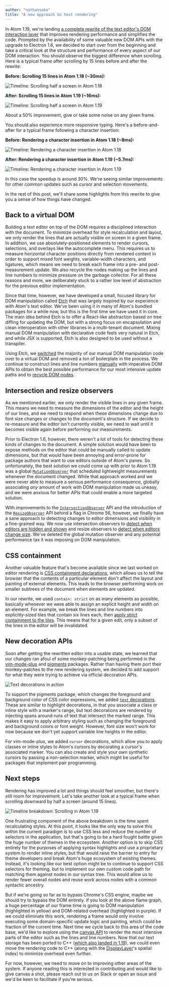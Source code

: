 ```yaml
---
author: "nathansobo"
title: "A new approach to text rendering"
---
```


In Atom 1.19, we're landing [a complete rewrite of the text editor's DOM interaction layer](https://github.com/atom/atom/pull/13880) that improves rendering performance and simplifies the code. Prompted by the availability of some valuable new DOM APIs with the upgrade to Electron 1.6, we decided to start over from the beginning and take a critical look at the structure and performance of every aspect of our DOM interaction. You should observe the biggest difference when scrolling. Here is a typical frame after scrolling by 15 lines before and after the rewrite:

**Before: Scrolling 15 lines in Atom 1.18 (~30ms):**

![Timeline: Scrolling half a screen in Atom 1.18](/assets/images/blog.atom.io/img/posts/scrolling-in-1-18.png)

**After: Scrolling 15 lines in Atom 1.19 (~16ms):**

![Timeline: Scrolling half a screen in Atom 1.19](/assets/images/blog.atom.io/img/posts/scrolling-in-1-19.png)

About a 50% improvement, give or take some noise on any given frame.

<!--more-->

You should also experience more responsive typing. Here's a before-and-after for a typical frame following a character insertion:

**Before: Rendering a character insertion in Atom 1.18 (~8ms):**

![Timeline: Rendering a character insertion in Atom 1.18](/assets/images/blog.atom.io/img/posts/insertion-in-1-18.png)

**After: Rendering a character insertion in Atom 1.19 (~5.7ms):**

![Timeline: Rendering a character insertion in Atom 1.19](/assets/images/blog.atom.io/img/posts/insertion-in-1-19.png)

In this case the speedup is around 30%. We're seeing similar improvements for other common updates such as cursor and selection movements.

In the rest of this post, we'll share some highlights from this rewrite to give you a sense of how things have changed.

## Back to a virtual DOM

Building a text editor on top of the DOM requires a disciplined interaction with the document. To minimize overhead for style recalculation and layout, we only render the lines that are actually visible on screen in a given frame. In addition, we use absolutely-positioned elements to render cursors, selections, and overlays like the autocomplete menu. This requires us to measure horizontal character positions directly from rendered content in order to support mixed font weights, variable-width characters, and ligatures, which means we need to break each frame into a pre- and post-measurement update. We also recycle the nodes making up the lines and line numbers to minimize pressure on the garbage collector. For all these reasons and more, we deliberately stuck to a rather low level of abstraction for the previous editor implementation.

Since that time, however, we have developed a small, focused library for DOM manipulation called [Etch](https://github.com/atom/etch) that was largely inspired by our experience with Atom's text editor. We've been using it in many of Atom's bundled packages for a while now, but this is the first time we have used it in core. The main idea behind Etch is to offer a React-like abstraction based on tree diffing for updating the DOM, but with a strong focus on encapsulation and clean interoperation with other libraries in a multi-tenant document. Mixing manual DOM manipulation with declarative code feels very natural in Etch, and while JSX is supported, Etch is also designed to be used without a transpiler.

Using Etch, we [switched](https://github.com/atom/atom/blob/4b2a26e74f8290f7206e6ca5706fb2a51bc04200/src/text-editor-component.js#L402) the majority of our manual DOM manipulation code over to a virtual DOM and removed a ton of boilerplate in the process. We continue to construct lines and line numbers [manually](https://github.com/atom/atom/blob/4b2a26e74f8290f7206e6ca5706fb2a51bc04200/src/text-editor-component.js#L3442) with imperative DOM APIs to obtain the best possible performance for our most intensive update paths and to [recycle DOM nodes](https://github.com/atom/atom/blob/4b2a26e74f8290f7206e6ca5706fb2a51bc04200/src/text-editor-component.js#L3122).

## Intersection and resize observers

As we mentioned earlier, we only render the visible lines in any given frame. This means we need to measure the dimensions of the editor and the height of our lines, and we need to respond when these dimensions change due to font size changes or changes to the document's structure. If we decide to re-measure and the editor isn't currently visible, we need to wait until it becomes visible again before performing our measurements.

Prior to Electron 1.6, however, there weren't a lot of tools for detecting these kinds of changes to the document. A simple solution would have been to expose methods on the editor that could be manually called to update dimensions, but that would have been annoying and error-prone for package authors that want to use editors outside of Atom's panes. So unfortunately, the best solution we could come up with prior to Atom 1.19 was a global [`MutationObserver`](https://hacks.mozilla.org/2012/05/dom-mutationobserver-reacting-to-dom-changes-without-killing-browser-performance/) that scheduled lightweight measurements whenever the document changed. While that approach worked and we were never able to measure a serious performance consequence, globally associating _any_ amount of work with DOM manipulation made us uneasy, and we were anxious for better APIs that could enable a more targeted solution.

With improvements to the [`IntersectionObserver`](https://developers.google.com/web/updates/2016/04/intersectionobserver) API and the introduction of the  [`ResizeObserver`](https://developers.google.com/web/updates/2016/10/resizeobserver) API behind a flag in Chrome 56, however, we finally have a sane approach to detecting changes to editor dimensions and visibility in a fine-grained way. We now use intersection observers to [detect when editors are hidden and shown](https://github.com/atom/atom/blob/4b2a26e74f8290f7206e6ca5706fb2a51bc04200/src/text-editor-component.js#L1344) and resize observers to [detect when editors change size](https://github.com/atom/atom/blob/4b2a26e74f8290f7206e6ca5706fb2a51bc04200/src/text-editor-component.js#L1354). We've deleted the global mutation observer and any potential performance tax it was imposing on DOM manipulation.

## CSS containment

Another valuable feature that's become available since we last worked on editor rendering is [CSS containment declarations](https://developers.google.com/web/updates/2016/06/css-containment), which allows us to tell the browser that the contents of a particular element don't affect the layout and painting of external elements. This leads to the browser performing work on smaller subtrees of the document when elements are updated.

In our rewrite, we used `contain: strict` on as many elements as possible, basically whenever we were able to assign an explicit height and width on an element. For example, we break the lines and line numbers into explicitly-sized tiles that contain six lines each, then [apply strict containment to the tiles](https://github.com/atom/atom/blob/4b2a26e74f8290f7206e6ca5706fb2a51bc04200/src/text-editor-component.js#L617). This means that for a given edit, only a subset of the lines in the editor will be invalidated.

## New decoration APIs

Soon after getting the rewritten editor into a usable state, we learned that our changes ran afoul of some monkey-patching being performed in the [vim-mode-plus](/packages/vim-mode-plus) and [pigments](/packages/pigments) packages. Rather than having them port their monkey-patches to the new rendering system, we decided to add support for what they were trying to achieve via official decoration APIs.

![Text decorations in action](/assets/images/blog.atom.io/img/posts/text-decorations-in-1-19.gif)

To support the pigments package, which changes the foreground and background color of CSS color expressions, we added [`text` decorations](https://github.com/atom/atom/pull/14790/files#diff-561e90889eebfd1149f1b29006d738c4R1790). These are similar to highlight decorations, in that you associate a class or inline style with a marker's range, but text decorations are rendered by injecting spans around runs of text that intersect the marked range. This makes it easy to apply arbitrary styling such as changing the foreground and background colors or font weight. However, font size won't work for now because we don't yet support variable line heights in the editor.

For vim-mode-plus, we added `cursor` decorations, which allow you to apply classes or inline styles to Atom's cursors by decorating a cursor's associated marker. You can also create and style your own synthetic cursors by passing a non-selection marker, which might be useful for packages that implement pair programming.

## Next steps

Rendering has improved a lot and things should feel smoother, but there's still room for improvement. Let's take another look at a typical frame when scrolling downward by half a screen (around 15 lines).

![Timeline breakdown: Scrolling in Atom 1.19](/assets/images/blog.atom.io/img/posts/scrolling-in-1-19-breakdown.png)

One frustrating component of the above breakdown is the time spent recalculating styles. At this point, it looks like the only way to solve this within the current paradigm is to use CSS less and reduce the number of selectors in the application, but that's going to be a hard fought battle given the huge number of themes in the ecosystem. Another option is to skip CSS entirely for the purposes of applying syntax highlights and use a proprietary system to render inline styles, but that would raise the barrier to entry for theme developers and break Atom's huge ecosystem of existing themes. Instead, it's looking like our best option might be to continue to support CSS selectors for theming, but to implement our own custom code path for matching them against nodes in our syntax tree. This would allow us to render fewer overall nodes and reuse work across nodes with a common syntactic ancestry.

But if we're going so far as to bypass Chrome's CSS engine, maybe we should try to bypass the DOM entirely. If you look at the above flame graph, a huge percentage of our frame time is going to DOM manipulation (highlighted in yellow) and DOM-related overhead (highlighted in purple). If we could eliminate this work, rendering a frame would only involve executing some domain-specific update logic and painting, which could be fraction of the current time. Next time we cycle back to this area of the code base, we'd like to explore using the [canvas API](https://developer.mozilla.org/en-US/docs/Web/API/Canvas_API) to render the most intensive parts of the editor such as the lines and line numbers. Now that our text storage has been ported to C++ ([which also landed in 1.19]((https://github.com/atom/superstring/pull/5))), we could even move the rendering code to C++ (along with the [DisplayLayer](https://github.com/atom/text-buffer/blob/1dfb7b4061de55a5bfa2445451dbb9197297718e/src/display-layer.js)'s spatial index) to minimize overhead even further.

For now, however, we need to move on to improving other areas of the system. If anyone reading this is interested in contributing and would like to give canvas a shot, please reach out to us on Slack or open an issue and we'd be keen to facilitate if you're serious.
